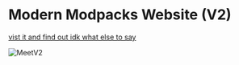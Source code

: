 # Modern Modpacks Website (V2)

[vist it and find out idk what else to say](https://modernmodpacks.site)

![MeetV2](https://github.com/user-attachments/assets/97878170-dd11-4228-98f1-f3a8bf0c64c9)
